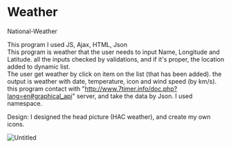 # Weather
National-Weather

This program I used JS, Ajax, HTML, Json <br>
This program is weather that the user needs to input Name, Longitude and Latitude. all the inputs checked by validations, and if it's proper, the location added to dynamic list. <br>
The user get weather by click on item on the list (that has been added). the output is weather with date, temperature, icon and wind speed (by km/s).<br> this program contact with "http://www.7timer.info/doc.php?lang=en#graphical_api" server, and take the data by Json. I used namespace. <br>

Design: I designed the head picture (HAC weather), and create my own icons. <br>

<img src="https://i.ibb.co/z5v3Snv/Untitled.png" alt="Untitled" border="0"></a>
